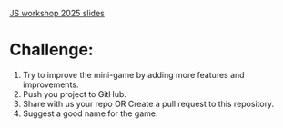 [JS workshop 2025 slides](https://js-workshops-2025.vercel.app/slides.html)

# Challenge:

1. Try to improve the mini-game by adding more features and improvements.
2. Push you project to GitHub.
3. Share with us your repo OR Create a pull request to this repository.
4. Suggest a good name for the game.

